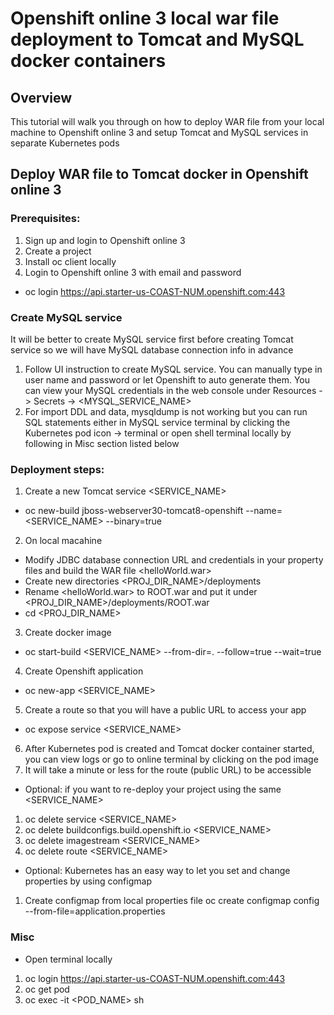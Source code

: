 # Openshift online 3 local war file deployment to Tomcat and MySQL docker containers

## Overview
This tutorial will walk you through on how to deploy WAR file from your local machine to Openshift online 3 and setup Tomcat and MySQL services in separate Kubernetes pods

## Deploy WAR file to Tomcat docker in Openshift online 3
### Prerequisites:
1. Sign up and login to Openshift online 3
2. Create a project
3. Install oc client locally
4. Login to Openshift online 3 with email and password
* oc login https://api.starter-us-COAST-NUM.openshift.com:443

### Create MySQL service
It will be better to create MySQL service first before creating Tomcat service so we will have MySQL database connection info in advance
1. Follow UI instruction to create MySQL service.  You can manually type in user name and password or let Openshift to auto generate them.  You can view your MySQL credentials in the web console under Resources -> Secrets -> <MYSQL_SERVICE_NAME>
2. For import DDL and data, mysqldump is not working but you can run SQL statements either in MySQL service terminal by clicking the Kubernetes pod icon -> terminal or open shell terminal locally by following <Open terminal locally> in Misc section listed below

### Deployment steps:
1. Create a new Tomcat service <SERVICE_NAME>
* oc new-build jboss-webserver30-tomcat8-openshift --name=<SERVICE_NAME> --binary=true
2. On local macahine
* Modify JDBC database connection URL and credentials in your property files and build the WAR file <helloWorld.war>
* Create new directories <PROJ_DIR_NAME>/deployments
* Rename <helloWorld.war> to ROOT.war and put it under <PROJ_DIR_NAME>/deployments/ROOT.war
* cd <PROJ_DIR_NAME>
3. Create docker image 
* oc start-build <SERVICE_NAME> --from-dir=. --follow=true --wait=true
4. Create Openshift application
* oc new-app <SERVICE_NAME>
5. Create a route so that you will have a public URL to access your app
* oc expose service <SERVICE_NAME>
6. After Kubernetes pod is created and Tomcat docker container started, you can view logs or go to online terminal by clicking on the pod image
7. It will take a minute or less for the route (public URL) to be accessible

* Optional: if you want to re-deploy your project using the same <SERVICE_NAME>
1. oc delete service <SERVICE_NAME>
2. oc delete buildconfigs.build.openshift.io <SERVICE_NAME>
3. oc delete imagestream <SERVICE_NAME>
4. oc delete route <SERVICE_NAME>

* Optional: Kubernetes has an easy way to let you set and change properties by using configmap
1. Create configmap from local properties file
oc create configmap config --from-file=application.properties

### Misc
* Open terminal locally
1. oc login https://api.starter-us-COAST-NUM.openshift.com:443
2. oc get pod
3. oc exec -it <POD_NAME> sh
